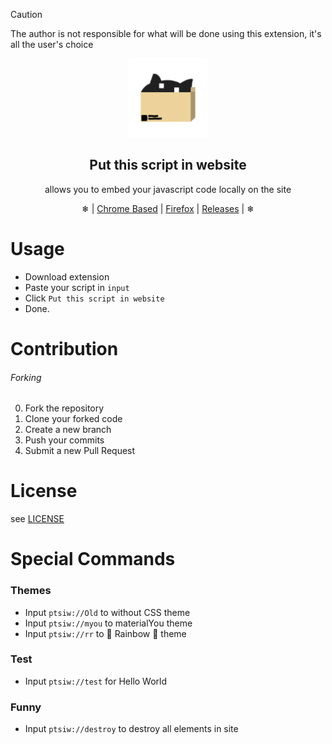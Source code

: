 [comment]: <> (What u doing here?)

> [!CAUTION]
> The author is not responsible for what will be done using this extension, it's all the user's choice

<div align="center">
  <picture>
    <img src="res/ptsiw.png" width="25%">
  </picture>
  <h2>Put this script in website</h2>
  
  allows you to embed your javascript code locally on the site
  
❄ | [Chrome Based](https://chromewebstore.google.com/) | [Firefox](https://addons.mozilla.org/en-US/firefox/) | [Releases](https://github.com/SynthouS/ptsiw/releases) | ❄
</div>

# Usage

- Download extension
- Paste your script in `input`
- Click `Put this script in website`
- Done.

# Contribution
<h6>Forking</h6>

0. Fork the repository
1. Clone your forked code 
2. Create a new branch
3. Push your commits
4. Submit a new Pull Request

# License
see [LICENSE](LICENSE)

# Special Commands
<h3>Themes</h3>

- Input `ptsiw://Old` to without CSS theme
- Input `ptsiw://myou` to materialYou theme
- Input `ptsiw://rr` to 🌈 Rainbow 🌈 theme
<h3>Test</h3>

- Input `ptsiw://test` for Hello World

<h3>Funny</h3>

- Input `ptsiw://destroy` to destroy all elements in site
